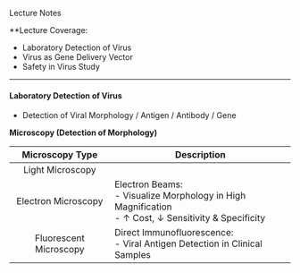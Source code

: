 Lecture Notes

**Lecture Coverage:
- Laboratory Detection of Virus
- Virus as Gene Delivery Vector
- Safety in Virus Study

---
#### **Laboratory Detection of Virus**
- Detection of Viral Morphology / Antigen / Antibody / Gene

**Microscopy (Detection of Morphology)**

|    Microscopy Type     | Description                                                                                              |
| :--------------------: | -------------------------------------------------------------------------------------------------------- |
|    Light Microscopy    |                                                                                                          |
|  Electron Microscopy   | Electron Beams:<br>- Visualize Morphology in High Magnification<br>- ↑ Cost, ↓ Sensitivity & Specificity |
| Fluorescent Microscopy | Direct Immunofluorescence:<br>- Viral Antigen Detection in Clinical Samples                              |
